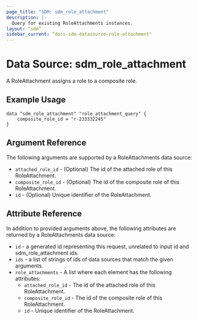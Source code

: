 ```yaml
---
page_title: "SDM: sdm_role_attachment"
description: |-
  Query for existing RoleAttachments instances.
layout: “sdm”
sidebar_current: “docs-sdm-datasource-role-attachment"
---
```

# Data Source: sdm_role_attachment

A RoleAttachment assigns a role to a composite role.
## Example Usage

```hcl
data "sdm_role_attachment" "role_attachment_query" {
    composite_role_id = "r-233332245"
}
```
## Argument Reference
The following arguments are supported by a RoleAttachments data source:
* `attached_role_id` - (Optional) The id of the attached role of this RoleAttachment.
* `composite_role_id` - (Optional) The id of the composite role of this RoleAttachment.
* `id` - (Optional) Unique identifier of the RoleAttachment.
## Attribute Reference
In addition to provided arguments above, the following attributes are returned by a RoleAttachments data source:
* `id` - a generated id representing this request, unrelated to input id and sdm_role_attachment ids.
* `ids` - a list of strings of ids of data sources that match the given arguments.
* `role_attachments` - A list where each element has the following attributes:
	* `attached_role_id` - The id of the attached role of this RoleAttachment.
	* `composite_role_id` - The id of the composite role of this RoleAttachment.
	* `id` - Unique identifier of the RoleAttachment.
